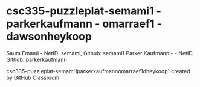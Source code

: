 # csc335-puzzleplat-semami1 - parkerkaufmann - omarraef1 - dawsonheykoop

Saum Emami - NetID: semami, Github: semami1
Parker Kaufmann - - NetID, Github: parkerkaufmann

csc335-puzzleplat-semami1parkerkaufmannomarraef1dheykoop1 created by GitHub Classroom
